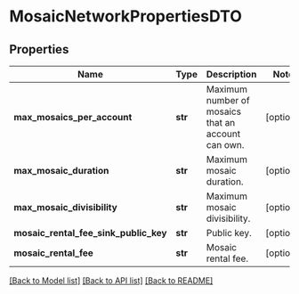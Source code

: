 # MosaicNetworkPropertiesDTO

## Properties
Name | Type | Description | Notes
------------ | ------------- | ------------- | -------------
**max_mosaics_per_account** | **str** | Maximum number of mosaics that an account can own. | [optional] 
**max_mosaic_duration** | **str** | Maximum mosaic duration. | [optional] 
**max_mosaic_divisibility** | **str** | Maximum mosaic divisibility. | [optional] 
**mosaic_rental_fee_sink_public_key** | **str** | Public key. | [optional] 
**mosaic_rental_fee** | **str** | Mosaic rental fee. | [optional] 

[[Back to Model list]](../README.md#documentation-for-models) [[Back to API list]](../README.md#documentation-for-api-endpoints) [[Back to README]](../README.md)



